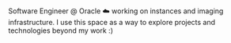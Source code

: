 Software Engineer @ Oracle ☁️  working on instances and imaging infrastructure. 
I use this space as a way to explore projects and technologies beyond my work :)  
<!---
mcclelyd/mcclelyd is a ✨ special ✨ repository because its `README.md` (this file) appears on your GitHub profile.
You can click the Preview link to take a look at your changes.
--->
